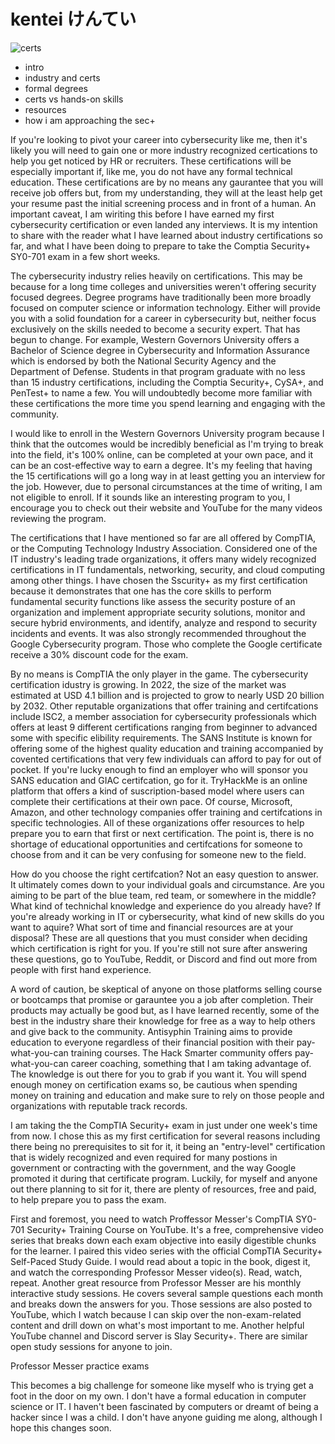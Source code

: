# kentei  けんてい
![certs](https://github.com/jforrest602/cybersecurity-portfolio/assets/139130645/516dbbf7-bc06-4ee8-a095-32308339cd9e)

- intro 
- industry and certs
- formal degrees
- certs vs hands-on skills
- resources
- how i am approaching the sec+


If you're looking to pivot your career into cybersecurity like me, then it's likely you will need to gain one or more industry recognized certications to help you get noticed by HR or recruiters. These certifications will be especially important if, like me, you do not have any formal technical education. These certifications are by no means any gaurantee that you will receive job offers but, from my understanding, they will at the least help get your resume past the initial screening process and in front of a human. An important caveat, I am wiriting this before I have earned my first cybersecurity certification or even landed any interviews. It is my intention to share with the reader what I have learned about industry certifications so far, and what I have been doing to prepare to take the Comptia Security+ SY0-701 exam in a few short weeks.   

The cybersecurity industry relies heavily on certifications. This may be because for a long time colleges and universities weren't offering security focused degrees. Degree programs have traditionally been more broadly focused on computer science or information technology. Either will provide you with a solid foundation for a career in cybersecurity but, neither focus exclusively on the skills needed to become a security expert. That has begun to change. For example, Western Governors University offers a Bachelor of Science degree in Cybersecurity and Information Assurance which is endorsed by both the National Security Agency and the Department of Defense. Students in that program graduate with no less than 15 industry certifications, including the Comptia Security+, CySA+, and PenTest+ to name a few. You will undoubtedly become more familiar with these certifications the more time you spend learning and engaging with the community.   

I would like to enroll in the Western Governors University program because I think that the outcomes would be incredibly beneficial as I'm trying to break into the field, it's 100% online, can be completed at your own pace, and it can be an cost-effective way to earn a degree. It's my feeling that having the 15 certifications will go a long way in at least getting you an interview for the job. However, due to personal circumstances at the time of writing, I am not eligible to enroll.  If it sounds like an interesting program to you, I encourage you to check out their website and YouTube for the many videos reviewing the program.   

The certifications that I have mentioned so far are all offered by CompTIA, or the Computing Technology Industry Association. Considered one of the IT industry's leading trade organizations, it offers many widely recognized certifications in IT fundamentals, networking, security, and cloud computing among other things. I have chosen the Sscurity+ as my first certification because it demonstrates that one has the core skills to perform fundamental security functions like assess the security posture of an organization and implement appropriate security solutions, monitor and secure hybrid environments, and identify, analyze and respond to security incidents and events. It was also strongly recommended throughout the Google Cybersecurity program. Those who complete the Google certificate receive a 30% discount code for the exam.

By no means is CompTIA the only player in the game. The cybersecurity certification idustry is growing. In 2022, the size of the market was estimated at USD 4.1 billion and is projected to grow to nearly USD 20 billion by 2032. Other reputable organizations that offer training and certifcations include ISC2, a member association for cybersecurity professionals which offers at least 9 different certifications ranging from beginner to advanced some with specific elibility requirements. The SANS Institute is known for offering some of the highest quality education and training accompanied by covented certifications that very few individuals can afford to pay for out of pocket. If you're lucky enough to find an employer who will sponsor you SANS education and GIAC certifcation, go for it. TryHackMe is an online platform that offers a kind of suscription-based model where users can complete their certifications at their own pace. Of course, Microsoft, Amazon, and other technology companies offer training and certifcations in specific technologies. All of these organizations offer resources to help prepare you to earn that first or next certification. The point is, there is no shortage of educational opportunities and certifcations for someone to choose from and it can be very confusing for someone new to the field.    

How do you choose the right certifcation? Not an easy question to answer. It ultimately comes down to your individual goals and circumstance. Are you aiming to be part of the blue team, red team, or somewhere in the middle? What kind of technichal knowledge and experience do you already have? If you're already working in IT or cybersecurity, what kind of new skills do you want to aquire? What sort of time and financial resources are at your disposal? These are all questions that you must consider when deciding which certification is right for you. If you're still not sure after answering these questions, go to YouTube, Reddit, or Discord and find out more from people with first hand experience.   

A word of caution, be skeptical of anyone on those platforms selling course or bootcamps that promise or garauntee you a job after completion. Their products may actually be good but, as I have learned recently, some of the best in the industry share their knowledge for free as a way to help others and give back to the community. Antisyphin Training aims to provide education to everyone regardless of their financial position with their pay-what-you-can training courses. The Hack Smarter community offers pay-what-you-can career coaching, something that I am taking advantage of. The knowledge is out there for you to grab if you want it. You will spend enough money on certification exams so, be cautious when spending money on training and education and make sure to rely on those people and organizations with reputable track records.  

I am taking the the CompTIA Security+ exam in just under one week's time from now. I chose this as my first certification for several reasons including there being no prerequisites to sit for it, it being an "entry-level" certification that is widely recognized and even required for many postions in government or contracting with the government, and the way Google promoted it during that certificate program. Luckily, for myself and anyone out there planning to sit for it, there are plenty of resources, free and paid, to help prepare you to pass the exam.     

First and foremost, you need to watch Proffessor Messer's CompTIA SY0-701 Security+ Training Course on YouTube. It's a free, comprehensive video series that breaks down each exam objective into easily digestible chunks for the learner. I paired this video series with the official CompTIA Security+ Self-Paced Study Guide. I would read about a topic in the book, digest it, and watch the corresponding Professor Messer video(s). Read, watch, repeat. Another great resource from Professor Messer are his monthly interactive study sessions. He covers several sample questions each month and breaks down the answers for you. Those sessions are also posted to YouTube, which I watch because I can skip over the non-exam-related content and drill down on what's most important to me. Another helpful YouTube channel and Discord server is Slay Security+. There are similar open study sessions for anyone to join. 

Professor Messer practice exams

This becomes a big challenge for someone like myself who is trying get a foot in the door on my own. I don't have a formal education in computer science or IT. I haven't been fascinated by computers or dreamt of being a hacker since I was a child. I don't have anyone guiding me along, although I hope this changes soon. 
